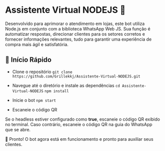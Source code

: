 # Assistente Virtual NODEJS 🤖
Desenvolvido para aprimorar o atendimento em lojas, este bot utiliza Node.js em conjunto com a biblioteca WhatsApp Web JS. Sua função é automatizar respostas, direcionar clientes para os setores corretos e fornecer informações relevantes, tudo para garantir uma experiência de compra mais ágil e satisfatória.

## 🚀 Início Rápido
- Clone o repositório
`git clone https://github.com/Grillekkj/Assistente-Virtual-NODEJS.git`

- Navegue até o diretório e instale as dependências
`cd Assistente-Virtual-NODEJS`
`npm install`

- Inicie o bot
`npm start`

- Escaneie o código QR

Se o headless estiver configurado como **true**, escaneie o código QR exibido no terminal. Caso contrário, escaneie o código QR na guia do WhatsApp que se abre.

🎉 Pronto! O bot agora está em funcionamento e pronto para auxiliar seus clientes.
